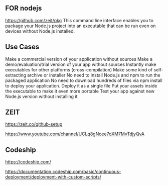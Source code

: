 ## FOR nodejs
https://github.com/zeit/pkg
This command line interface enables you to package your Node.js project into an executable that can be run even on devices without Node.js installed.
## Use Cases

Make a commercial version of your application without sources
Make a demo/evaluation/trial version of your app without sources
Instantly make executables for other platforms (cross-compilation)
Make some kind of self-extracting archive or installer
No need to install Node.js and npm to run the packaged application
No need to download hundreds of files via npm install to deploy your application. Deploy it as a single file
Put your assets inside the executable to make it even more portable
Test your app against new Node.js version without installing it

##  ZEIT
https://zeit.co/github-setup

https://www.youtube.com/channel/UCLq8gNoee7oXM7MvTdjyQvA

## Codeship
https://codeship.com/


https://documentation.codeship.com/basic/continuous-deployment/deployment-with-custom-scripts/
